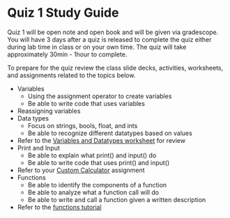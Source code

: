 # Quiz 1 Study Guide
Quiz 1 will be open note and open book and will be given via gradescope. You will have 3 days after a quiz is released to complete the quiz either during lab time in class or on your own time. The quiz will take approximately 30min - 1hour to complete.

To prepare for the quiz review the class slide decks, activities, worksheets, and assignments related to the topics below.
- Variables
	- Using the assignment operator to create variables
	- Be able to write code that uses variables
- Reassigning variables
- Data types
	- Focus on strings, bools, float, and ints
	- Be able to recognize different datatypes based on values
- Refer to the [Variables and Datatypes worksheet](https://docs.google.com/document/d/15bLc1rmHMl1mp7khr32wW7Cv3Gl8I97ZI4_RwWOLycc/edit) for review
- Print and Input
	- Be able to explain what print() and input() do
	- Be able to write code that uses print() and input()
- Refer to your [Custom Calculator](https://make-school-courses.github.io/CS-1.0-Introduction-To-Programming/#/Lessons/custom-calculator) assignment
- Functions
	- Be able to identify the components of a function
	- Be able to analyze what a function call will do
	- Be able to write and call a function given a written description
- Refer to the [functions tutorial](https://www.gradescope.com/courses/154615/assignments/635836/)
